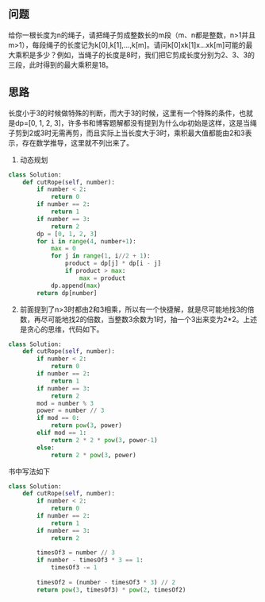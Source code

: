 ## 问题
给你一根长度为n的绳子，请把绳子剪成整数长的m段（m、n都是整数，n>1并且m>1），每段绳子的长度记为k[0],k[1],...,k[m]。请问k[0]xk[1]x...xk[m]可能的最大乘积是多少？例如，当绳子的长度是8时，我们把它剪成长度分别为2、3、3的三段，此时得到的最大乘积是18。

## 思路
长度小于3的时候做特殊的判断，而大于3的时候，这里有一个特殊的条件，也就是dp=[0, 1, 2, 3]，许多书和博客题解都没有提到为什么dp初始是这样，这是当绳子剪到2或3时无需再剪，而且实际上当长度大于3时，乘积最大值都能由2和3表示，存在数学推导，这里就不列出来了。
1. 动态规划
```python
class Solution:
    def cutRope(self, number):
        if number < 2:
            return 0
        if number == 2:
            return 1
        if number == 3:
            return 2
        dp = [0, 1, 2, 3]
        for i in range(4, number+1):
            max = 0
            for j in range(1, i//2 + 1):
                product = dp[j] * dp[i - j]
                if product > max:
                    max = product
            dp.append(max)
        return dp[number]
```
2. 前面提到了n>3时都由2和3相乘，所以有一个快捷解，就是尽可能地找3的倍数，再尽可能地找2的倍数，当整数3余数为1时，抽一个3出来变为2*2。上述是贪心的思维，代码如下。
```python
class Solution:
    def cutRope(self, number):
        if number < 2:
            return 0
        if number == 2:
            return 1
        if number == 3:
            return 2
        mod = number % 3
        power = number // 3
        if mod == 0:
            return pow(3, power)
        elif mod == 1:
            return 2 * 2 * pow(3, power-1)
        else:
            return 2 * pow(3, power)
```
书中写法如下
```python
class Solution:
    def cutRope(self, number):
        if number < 2:
            return 0
        if number == 2:
            return 1
        if number == 3:
            return 2
        
        timesOf3 = number // 3
        if number - timesOf3 * 3 == 1:
            timesOf3 -= 1
            
        timesOf2 = (number - timesOf3 * 3) // 2
        return pow(3, timesOf3) * pow(2, timesOf2)
```
